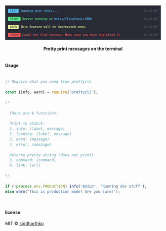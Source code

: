 <p align="center">
  <img src="https://raw.githubusercontent.com/siddharthkp/prettycli/master/screenshot.png"/>
  <br><br>
  <b>Pretty print messages on the terminal</b>
  <br><br>
</p>

####  Usage

```js

// Require what you need from prettycli

const {info, warn} = require('prettycli');

/*

  There are 6 functions:

  Print to stdout:
  1. info: (label, message)
  2. loading: (label, message)
  3. warn: (message)
  4. error: (message)

  Returns pretty string (does not print)
  5. command: (command)
  6. link: (url)

*/

if (!process.env.PRODUCTION) info('BUILD', 'Running dev stuff');
else warn('This is production mode! Are you sure?');

```

&nbsp;

#### license

MIT © [siddharthkp](https://github.com/siddharthkp)